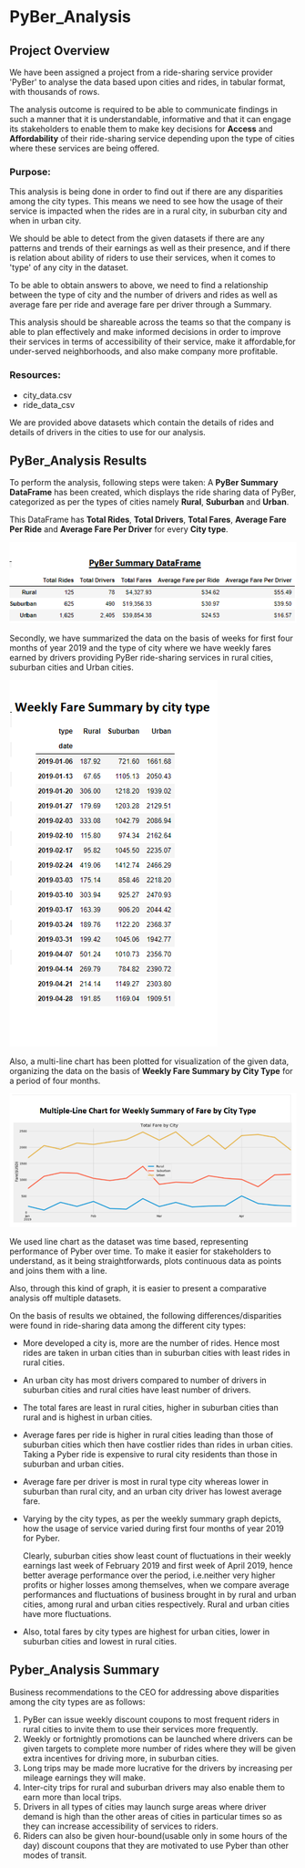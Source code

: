 # **PyBer_Analysis**
## **Project Overview** 
We have been assigned a project from a ride-sharing service provider 'PyBer' to analyse the data based upon cities and rides, in tabular format, with thousands of rows.

The analysis outcome is required to be able to communicate findings in such a manner that it is understandable, informative and that it can engage its stakeholders to enable them to make key decisions for **Access** and **Affordability** of their ride-sharing service depending upon the type of cities where these services are being offered.

### **Purpose:**
This analysis is being done in order to find out if there are any disparities among the city types. This means we need to see how the usage of their service is impacted when the rides are in a rural city, in suburban city and when in urban city.

We should be able to detect from the given datasets if there are any patterns and trends of their earnings as well as their presence, and if there is relation about ability of riders to use their services, when it comes to 'type' of any city in the dataset. 

To be able to obtain answers to above, we need to find a relationship between the type of city and the number of drivers and rides as well as average fare per ride and average fare per driver through a Summary.

This analysis should be shareable across the teams so that the company is able to plan effectively and make informed decisions in order to improve their services in terms of accessibility of their service, make it affordable,for under-served neighborhoods, and also make company more profitable.

### **Resources:**
- city_data.csv
- ride_data_csv

We are provided above datasets which contain the details of rides and details of drivers in the cities to use for our analysis.
## **PyBer_Analysis Results**

To perform the analysis, following steps were taken:
A **PyBer Summary DataFrame** has been created, which displays the ride sharing data of PyBer, categorized as per the types of cities namely **Rural**, **Suburban** and **Urban**.

This DataFrame has **Total Rides**, **Total Drivers**, **Total Fares**, **Average Fare Per Ride** and **Average Fare Per Driver** for every **City type**. 


![PyBer_Summary_DataFrame](https://github.com/kirtibhandari/Pyber_Analysis/blob/main/Resources/Pyber_Summary_DataFrame.png)


Secondly, we have summarized the data on the basis of weeks for first four months of year 2019 and the type of city where we have weekly fares earned by drivers providing PyBer ride-sharing services in rural cities, suburban cities and Urban cities.


![Weekly_Fare_Sum_Data](https://github.com/kirtibhandari/Pyber_Analysis/blob/main/Resources/Weekly_Fare_Summary_by_City_Type.png)


Also, a multi-line chart has been plotted for visualization of the given data, organizing the data on the basis of **Weekly Fare Summary by City Type** for a period of four months.


![Multiple_Line_Chart](https://github.com/kirtibhandari/Pyber_Analysis/blob/main/Resources/Multiple_Line_Chart.png)


We used line chart as the dataset was time based, representing performance of Pyber over time. To make it easier for stakeholders to understand, as it being straightforwards, plots continuous data as points and joins them with a line. 

Also, through this kind of graph, it is easier to present a comparative analysis off multiple datasets.

On the basis of results we obtained, the following differences/disparities were found in ride-sharing data among the different city types:

- More developed a city is, more are the number of rides. Hence most rides are taken in urban cities than in suburban cities with least rides in rural cities.

- An urban city has most drivers compared to number of drivers in suburban cities and rural cities have least number of drivers.

- The total fares are least in rural cities, higher in suburban cities than rural and is highest in urban cities.

- Average fares per ride is higher in rural cities leading than those of suburban cities which then have costlier rides than rides in urban cities. Taking a Pyber ride is expensive to rural city residents than those in suburban and urban cities.

- Average fare per driver is most in rural type city whereas lower in suburban than rural city, and an urban city driver has lowest average fare.

-  Varying by the city types, as per the weekly summary graph depicts, how the usage of service varied during first four months of year 2019 for Pyber. 

    Clearly, suburban cities show least count of fluctuations in their weekly earnings last week of February 2019 and first week of April 2019, hence better average performance over the period, i.e.neither very higher profits or higher losses among themselves, when we compare average performances and fluctuations of business brought in by rural and urban cities, among rural and urban cities respectively. Rural and urban cities have more fluctuations.

-  Also, total fares by city types are highest for urban cities, lower in suburban cities and lowest in rural cities.

## **Pyber_Analysis Summary**

Business recommendations to the CEO for addressing above disparities among the city types are as follows:

1. PyBer can issue weekly discount coupons to most frequent riders in rural cities to invite them to use their services more frequently.
2. Weekly or fortnightly promotions can be launched where drivers can be given targets to complete more number of rides where they will be given extra incentives for driving more, in suburban cities.
3. Long trips may be made more lucrative for the drivers by increasing per mileage earnings they will make.
4. Inter-city trips for rural and suburban drivers may also enable them to earn more than local trips.
5. Drivers in all types of cities may launch surge areas where driver demand is high than the other areas of cities in particular times so as they can increase accessibility of services to riders.
6. Riders can also be given hour-bound(usable only in some hours of the day) discount coupons that they are motivated to use Pyber than other modes of transit.  

